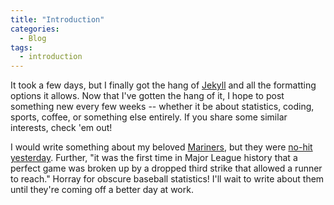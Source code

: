 ```yaml
---
title: "Introduction"
categories:
  - Blog
tags:
  - introduction
---
```


It took a few days, but I finally got the hang of [Jekyll](https://jekyllrb.com/) and all the formatting options it allows. Now that I've gotten the hang of it, I hope to post something new every few weeks -- whether it be about statistics, coding, sports, coffee, or something else entirely. If you share some similar interests, check 'em out! 

I would write something about my beloved [Mariners](https://www.mlb.com/mariners), but they were [no-hit yesterday](https://www.mlb.com/mariners/news/mariners-no-hit-by-orioles-john-means). Further, "it was the first time in Major League history that a perfect game was broken up by a dropped third strike that allowed a runner to reach." Horray for obscure baseball statistics! I'll wait to write about them until they're coming off a better day at work.
